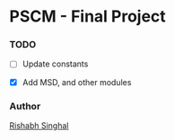 # PSCM - Final Project


### TODO

- [ ] Update constants

- [x] Add MSD, and other modules


### Author

[Rishabh Singhal](https://rish-singhal.github.io)
